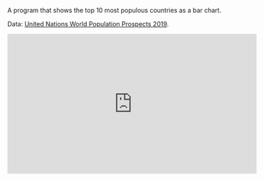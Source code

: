 A program that shows the top 10 most populous countries as a bar chart.

Data: [United Nations World Population Prospects 2019](https://gist.github.com/curran/0ac4077c7fc6390f5dd33bf5c06cb5ff).

<iframe width="560" height="315" src="https://www.youtube.com/embed/3jIF4Z3iIoM" frameborder="0" allow="accelerometer; autoplay; clipboard-write; encrypted-media; gyroscope; picture-in-picture" allowfullscreen></iframe>
